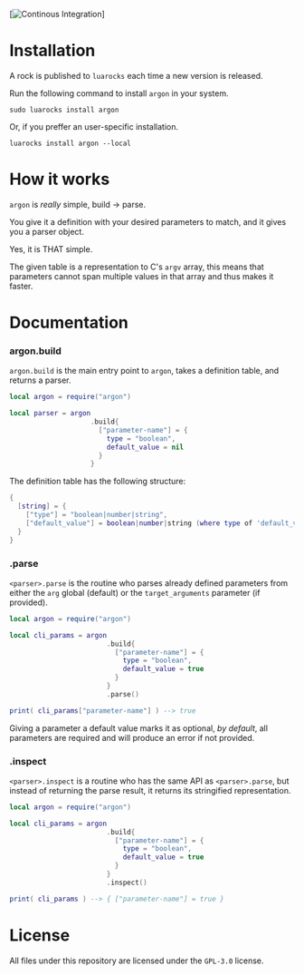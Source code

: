  [![Continous Integration](https://github.com/wfrsk/lua-argon/actions/workflows/ci.yml/badge.svg)]

# Installation

A rock is published to `luarocks` each time a new version is released.

Run the following command to install `argon` in your system.

```command
sudo luarocks install argon
```

Or, if you preffer an user-specific installation.

```command
luarocks install argon --local
```

# How it works

`argon` is _really_ simple, build -> parse.

You give it a definition with your desired parameters to match, and it gives you a parser object.

Yes, it is THAT simple.

The given table is a representation to C's `argv` array, this means that parameters cannot span multiple values in that array and thus makes it faster.

# Documentation

### **argon.build**

`argon.build` is the main entry point to `argon`, takes a definition table, and returns a parser.

```lua
local argon = require("argon")

local parser = argon
                    .build{
                      ["parameter-name"] = {
                        type = "boolean",
                        default_value = nil
                      }
                    }        
```

The definition table has the following structure:

```lua
{
  [string] = {
    ["type"] = "boolean|number|string",
    ["default_value"] = boolean|number|string (where type of 'default_value' is equal to 'type')
  }
}
```

### **<parser>.parse**

`<parser>.parse` is the routine who parses already defined parameters from either the `arg` global (default) or the `target_arguments` parameter (if provided).

```lua
local argon = require("argon")

local cli_params = argon
                        .build{
                          ["parameter-name"] = {
                            type = "boolean",
                            default_value = true
                          }
                        }
                        .parse()

print( cli_params["parameter-name"] ) --> true
```

Giving a parameter a default value marks it as optional, _by default_, all parameters are required and will produce an error if not provided.


### **<parser>.inspect**

`<parser>.inspect` is a routine who has the same API as `<parser>.parse`, but instead of returning the parse result, it returns its stringified representation.

```lua
local argon = require("argon")

local cli_params = argon
                        .build{
                          ["parameter-name"] = {
                            type = "boolean",
                            default_value = true
                          }
                        }
                        .inspect()

print( cli_params ) --> { ["parameter-name"] = true }
```

# License

All files under this repository are licensed under the `GPL-3.0` license.